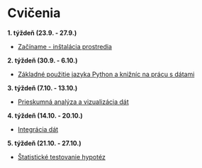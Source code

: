 # Cvičenia

**1. týždeň (23.9. - 27.9.)**

- [Začíname - inštalácia prostredia](01.md)

**2. týždeň (30.9. - 6.10.)**

- [Základné použitie jazyka Python a knižníc na prácu s dátami](02.md)

**3. týždeň (7.10. - 13.10.)**

- [Prieskumná analýza a vizualizácia dát](03/03.md)

**4. týždeň (14.10. - 20.10.)**

- [Integrácia dát](04.md)

**5. týždeň (21.10. - 27.10.)**

- [Štatistické testovanie hypotéz](05/05.md)